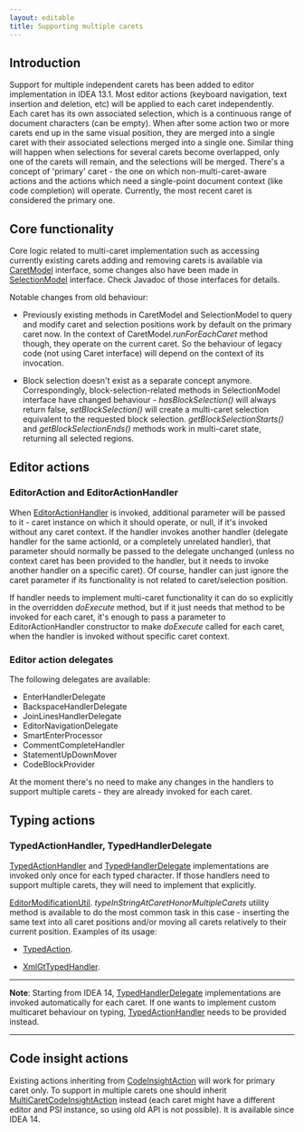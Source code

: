 ```yaml
---
layout: editable
title: Supporting multiple carets
---
```


<!--
INITIAL_SOURCE https://confluence.jetbrains.com/display/IDEADEV/Supporting+multiple+carets
-->



## Introduction

Support for multiple independent carets has been added to editor implementation in IDEA 13.1.
Most editor actions (keyboard navigation, text insertion and deletion, etc) will be applied to each caret independently.
Each caret has its own associated selection, which is a continuous range of document characters (can be empty).
When after some action two or more carets end up in the same visual position, they are merged into a single caret with their associated selections merged into a single one. Similar thing will happen when selections for several carets become overlapped, only one of the carets will remain, and the selections will be merged.
There's a concept of 'primary' caret - the one on which non-multi-caret-aware actions and the actions which need a single-point document context (like code completion) will operate.
Currently, the most recent caret is considered the primary one.

## Core functionality

Core logic related to multi-caret implementation such as accessing currently existing carets adding and removing carets is available via
[CaretModel](https://github.com/JetBrains/intellij-community/blob/master/platform/editor-ui-api/src/com/intellij/openapi/editor/CaretModel.java)
interface, some changes also have been made in
[SelectionModel](https://github.com/JetBrains/intellij-community/blob/master/platform/editor-ui-api/src/com/intellij/openapi/editor/SelectionModel.java)
interface.
Check Javadoc of those interfaces for details.

Notable changes from old behaviour:

*  Previously existing methods in CaretModel and SelectionModel to query and modify caret and selection positions work by default on the primary caret now. In the context of CaretModel._runForEachCaret_ method though, they operate on the current caret.
So the behaviour of legacy code (not using Caret interface) will depend on the context of its invocation.

*  Block selection doesn't exist as a separate concept anymore.
Correspondingly, block-selection-related methods in SelectionModel interface have changed behaviour - _hasBlockSelection()_ will always return false, _setBlockSelection()_ will create a multi-caret selection equivalent to the requested block selection.
_getBlockSelectionStarts()_ and _getBlockSelectionEnds()_ methods work in multi-caret state, returning all selected regions.

## Editor actions

### EditorAction and EditorActionHandler

When
[EditorActionHandler](https://github.com/JetBrains/intellij-community/blob/master/platform/platform-api/src/com/intellij/openapi/editor/actionSystem/EditorActionHandler.java) is invoked, additional parameter will be passed to it - caret instance on which it should operate, or null, if it's invoked without any caret context.
If the handler invokes another handler (delegate handler for the same actionId, or a completely unrelated handler), that parameter should normally be passed to the delegate unchanged (unless no context caret has been provided to the handler, but it needs to invoke another handler on a specific caret).
Of course, handler can just ignore the caret parameter if its functionality is not related to caret/selection position.

If handler needs to implement multi-caret functionality it can do so explicitly in the overridden _doExecute_ method, but if it just needs that method to be invoked for each caret, it's enough to pass a parameter to EditorActionHandler constructor to make _doExecute_ called for each caret, when the handler is invoked without specific caret context.

### Editor action delegates

The following delegates are available:

*  EnterHandlerDelegate
*  BackspaceHandlerDelegate
*  JoinLinesHandlerDelegate
*  EditorNavigationDelegate
*  SmartEnterProcessor
*  CommentCompleteHandler
*  StatementUpDownMover
*  CodeBlockProvider

At the moment there's no need to make any changes in the handlers to support multiple carets - they are already invoked for each caret.

## Typing actions

### TypedActionHandler, TypedHandlerDelegate

[TypedActionHandler](https://github.com/JetBrains/intellij-community/blob/master/platform/platform-api/src/com/intellij/openapi/editor/actionSystem/TypedActionHandler.java)
and
[TypedHandlerDelegate](https://github.com/JetBrains/intellij-community/blob/master/platform/lang-api/src/com/intellij/codeInsight/editorActions/TypedHandlerDelegate.java)
implementations are invoked only once for each typed character.
If those handlers need to support multiple carets, they will need to implement that explicitly.

[EditorModificationUtil](https://github.com/JetBrains/intellij-community/blob/master/platform/platform-api/src/com/intellij/openapi/editor/EditorModificationUtil.java).
_typeInStringAtCaretHonorMultipleCarets_ utility method is available to do the most common task in this case - inserting the same text into all caret positions and/or moving all carets relatively to their current position.
Examples of its usage:

*  [TypedAction](https://github.com/JetBrains/intellij-community/blob/master/platform/platform-api/src/com/intellij/openapi/editor/actionSystem/TypedAction.java).

*  [XmlGtTypedHandler](https://github.com/JetBrains/intellij-community/blob/master/xml/impl/src/com/intellij/codeInsight/editorActions/XmlGtTypedHandler.java).

-----------
**Note**:
Starting from IDEA 14,
[TypedHandlerDelegate](https://github.com/JetBrains/intellij-community/blob/master/platform/lang-api/src/com/intellij/codeInsight/editorActions/TypedHandlerDelegate.java)
implementations are invoked automatically for each caret. If one wants to implement custom multicaret behaviour on typing,
[TypedActionHandler](https://github.com/JetBrains/intellij-community/blob/master/platform/platform-api/src/com/intellij/openapi/editor/actionSystem/TypedActionHandler.java)
needs to be provided instead.

-----------

## Code insight actions

Existing actions inheriting from
[CodeInsightAction](https://github.com/JetBrains/intellij-community/blob/master/platform/lang-api/src/com/intellij/codeInsight/actions/CodeInsightAction.java) will work for primary caret only.
To support in multiple carets one should inherit
[MultiCaretCodeInsightAction](https://github.com/JetBrains/intellij-community/blob/master/platform/lang-impl/src/com/intellij/codeInsight/actions/MultiCaretCodeInsightAction.java)
instead (each caret might have a different editor and PSI instance, so using old API is not possible).
It is available since IDEA 14.

